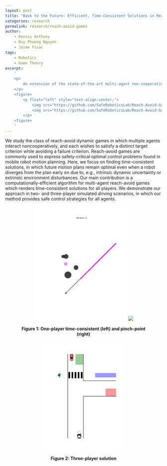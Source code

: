 ```yaml
---
layout: post
title: "Back to the Future: Efficient, Time-Consistent Solutions in Reach-Avoid Games"
categories: research
permalink: research/reach-avoid-games
author:
    - Dennis Anthony
    - Duy Phuong Nguyen
    - Jaime Fisac
tags:
    - Robotics
    - Game Theory
excerpt: 
    '
    <p>
        An extension of the state-of-the-art multi-agent non-cooperative Nash trajectory optimization solver (iLQSolver) that deals with time-consistency in solution.
    </p>
    <figure>
        <p float="left" style="text-align:center;">
            <img src="https://github.com/SafeRoboticsLab/Reach-Avoid-Games/raw/main/result/batch-2022-02-23/summary/exp_time_consistent_summary_three_color_plot.png" width="300">
            <img src="https://github.com/SafeRoboticsLab/Reach-Avoid-Games/raw/main/result/batch-2022-02-23/summary/exp_time_inconsistent_summary_three_color_plot.png" width="300">
        </p>
    <figure>
    '
---
```


We study the class of reach-avoid dynamic games in which multiple agents interact noncooperatively, and each wishes to satisfy a distinct target criterion while avoiding a failure criterion. Reach-avoid games are commonly used to express safety-critical optimal control problems found in mobile robot motion planning. Here, we focus on finding time-consistent solutions, in which future motion plans remain optimal even when a robot diverges from the plan early on due to, e.g., intrinsic dynamic uncertainty or extrinsic environment disturbances. Our main contribution is a computationally-efficient algorithm for multi-agent reach-avoid games which renders time-consistent solutions for all players. We demonstrate our approach in two- and three-player simulated driving scenarios, in which our method provides safe control strategies for all agents.

<figure>
    <p float="left" style="text-align:center;">
        <img src="https://github.com/SafeRoboticsLab/Reach-Avoid-Games/raw/main/result/experiment_2022-02-28-11_42_44/figures/evaluate_training.gif" width="300">
        <img src="https://github.com/SafeRoboticsLab/Reach-Avoid-Games/raw/main/result/experiment_2022-02-28-11_46_04/figures/evaluate_training.gif" width="300">
    </p>
    <figcaption align="center"><b>Figure 1: One-player time-consistent (left) and pinch-point (right)</b></figcaption>
<figure>

<figure>
    <p float="left" style="text-align:center;">
        <img src="https://github.com/SafeRoboticsLab/Reach-Avoid-Games/raw/main/result/experiment_2022-02-21-20_51_25/evaluate/evaluate_rollout.gif" width="400">
    </p>
    <figcaption align="center"><b>Figure 2: Three-player solution</b></figcaption>
</figure>